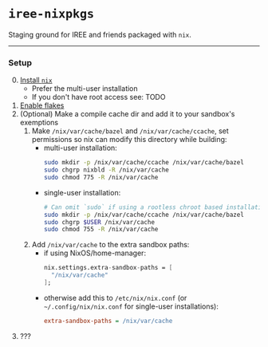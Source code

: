 # `iree-nixpkgs`

Staging ground for IREE and friends packaged with `nix`.

---

### Setup

  0) [Install `nix`](https://nixos.org/download.html#download-nix)
      + Prefer the multi-user installation
      + If you don't have root access see: TODO
  1) [Enable flakes](https://nixos.wiki/wiki/Flakes#Permanent)
  2) (Optional) Make a compile cache dir and add it to your sandbox's exemptions
      1) Make `/nix/var/cache/bazel` and `/nix/var/cache/ccache`, set permissions so nix can modify this directory while building:
          + multi-user installation:
            ```bash
            sudo mkdir -p /nix/var/cache/ccache /nix/var/cache/bazel
            sudo chgrp nixbld -R /nix/var/cache
            sudo chmod 775 -R /nix/var/cache
            ```
          + single-user installation:
            ```bash
            # Can omit `sudo` if using a rootless chroot based installation.
            sudo mkdir -p /nix/var/cache/ccache /nix/var/cache/bazel
            sudo chgrp $USER /nix/var/cache
            sudo chmod 755 -R /nix/var/cache
            ```
      2) Add `/nix/var/cache` to the extra sandbox paths:
          + if using NixOS/home-manager:
            ```nix
            nix.settings.extra-sandbox-paths = [
              "/nix/var/cache"
            ];
            ```
          + otherwise add this to `/etc/nix/nix.conf` (or `~/.config/nix/nix.conf` for single-user installations):
            ```ini
            extra-sandbox-paths = /nix/var/cache
            ```
  3) ???

